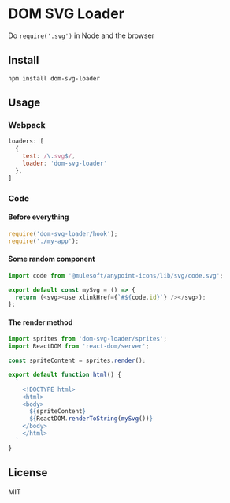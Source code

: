 # DOM SVG Loader

Do `require('.svg')` in Node and the browser

## Install

```
npm install dom-svg-loader
```

## Usage

### Webpack

```javascript
loaders: [
  {
    test: /\.svg$/,
    loader: 'dom-svg-loader'
  },
]
```

### Code

#### Before everything

```javascript
require('dom-svg-loader/hook');
require('./my-app');
```

#### Some random component

```javascript
import code from '@mulesoft/anypoint-icons/lib/svg/code.svg';

export default const mySvg = () => {
  return (<svg><use xlinkHref={`#${code.id}`} /></svg>);
};
```

#### The render method

```javascript
import sprites from 'dom-svg-loader/sprites';
import ReactDOM from 'react-dom/server';

const spriteContent = sprites.render();

export default function html() {
  `
    <!DOCTYPE html>
    <html>
    <body>
      ${spriteContent}
      ${ReactDOM.renderToString(mySvg())}
    </body>
    </html>
  `
}
```

## License

MIT
